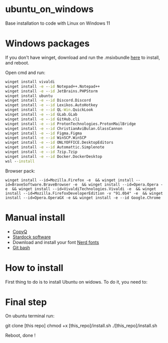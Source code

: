# ubuntu_on_windows

Base installation to code with Linux on Windows 11

# Windows packages

If you don't have winget, download and run the .msixbundle [here](https://github.com/microsoft/winget-cli/releases) to install, and reboot.

Open cmd and run:
```cmd
winget install vivaldi
winget install -e --id Notepad++.Notepad++
winget install -e --id JetBrains.PHPStorm
winget install ubuntu
winget install -e --id Discord.Discord
winget install -e --id Lexikos.AutoHotkey
winget install -e --id QL-Win.QuickLook
winget install -e --id GLab.GLab
winget install -e --id GitHub.cli
winget install -e --id ProtonTechnologies.ProtonMailBridge
winget install -e --id ChristianAviBulan.GlassCannon
winget install -e --id Figma.Figma
winget install -e --id WinSCP.WinSCP
winget install -e --id ONLYOFFICE.DesktopEditors
winget install -e --id Automattic.Simplenote
winget install -e --id 7zip.7zip
winget install -e --id Docker.DockerDesktop
wsl --install
```

Browser pack:
```
winget install --id=Mozilla.Firefox -e  && winget install --id=BraveSoftware.BraveBrowser -e  && winget install --id=Opera.Opera -e  && winget install --id=VivaldiTechnologies.Vivaldi -e  && winget install --id=Mozilla.FirefoxDeveloperEdition -v "91.0b4" -e  && winget install --id=Opera.OperaGX -e && winget install -e --id Google.Chrome
```

# Manual install

- [CopyQ](https://hluk.github.io/CopyQ/)
- [Stardock software](https://www.stardock.com/products/odnt/)
- Download and install your font [Nerd fonts](https://www.nerdfonts.com/font-downloads)
- [Git bash](https://git-scm.com/downloads)

# How to install

First thing to do is to install Ubuntu on widows. To do it, you need to:

# Final step

On ubuntu terminal run:

git clone [this repo]
chmod +x [this_repo]/install.sh
./[this_repo]/install.sh

Reboot, done !
